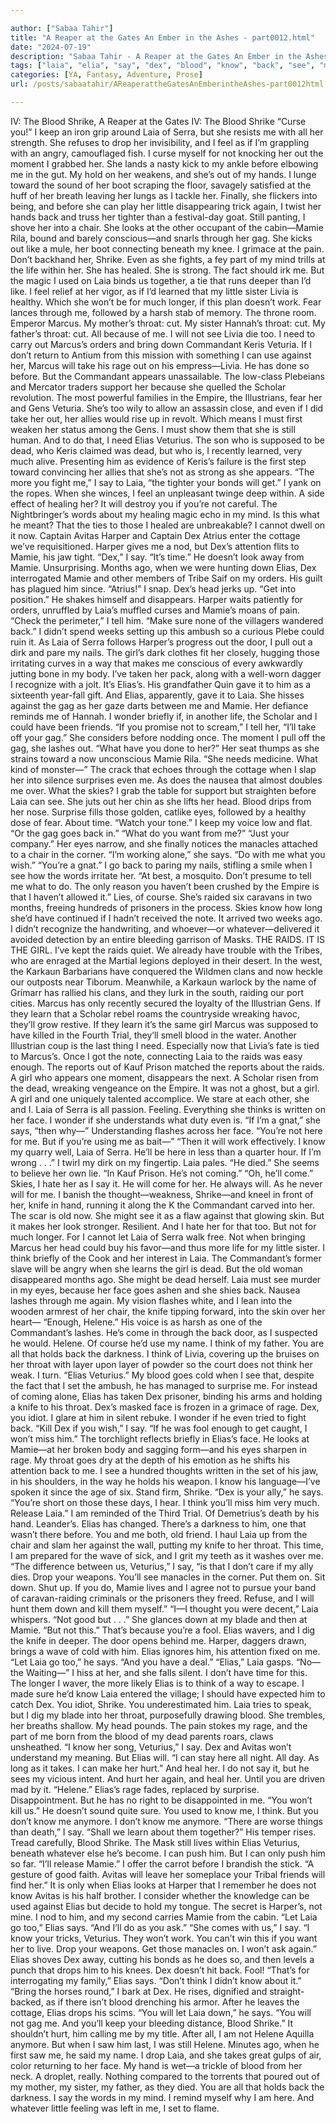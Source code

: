 ```yaml
---

author: ["Sabaa Tahir"]
title: "A Reaper at the Gates An Ember in the Ashes - part0012.html"
date: "2024-07-19"
description: "Sabaa Tahir - A Reaper at the Gates An Ember in the Ashes"
tags: ["laia", "elia", "say", "dex", "blood", "know", "back", "see", "mamie", "think", "throat", "marcus", "harper", "girl", "go", "shrike", "drop", "dead", "face", "serra", "hold", "hand", "look", "gag", "even"]
categories: [YA, Fantasy, Adventure, Prose]
url: /posts/sabaatahir/AReaperattheGatesAnEmberintheAshes-part0012html

---
```



IV: The Blood Shrike, A Reaper at the Gates
IV: The Blood Shrike
“Curse you!” I keep an iron grip around Laia of Serra, but she resists me with all her strength. She refuses to drop her invisibility, and I feel as if I’m grappling with an angry, camouflaged fish. I curse myself for not knocking her out the moment I grabbed her.
She lands a nasty kick to my ankle before elbowing me in the gut. My hold on her weakens, and she’s out of my hands. I lunge toward the sound of her boot scraping the floor, savagely satisfied at the huff of her breath leaving her lungs as I tackle her. Finally, she flickers into being, and before she can play her little disappearing trick again, I twist her hands back and truss her tighter than a festival-day goat. Still panting, I shove her into a chair.
She looks at the other occupant of the cabin—Mamie Rila, bound and barely conscious—and snarls through her gag. She kicks out like a mule, her boot connecting beneath my knee. I grimace at the pain. Don’t backhand her, Shrike.
Even as she fights, a fey part of my mind trills at the life within her. She has healed. She is strong. The fact should irk me.
But the magic I used on Laia binds us together, a tie that runs deeper than I’d like. I feel relief at her vigor, as if I’d learned that my little sister Livia is healthy.
Which she won’t be for much longer, if this plan doesn’t work. Fear lances through me, followed by a harsh stab of memory. The throne room. Emperor Marcus. My mother’s throat: cut. My sister Hannah’s throat: cut. My father’s throat: cut. All because of me.
I will not see Livia die too. I need to carry out Marcus’s orders and bring down Commandant Keris Veturia. If I don’t return to Antium from this mission with something I can use against her, Marcus will take his rage out on his empress—Livia. He has done so before.
But the Commandant appears unassailable. The low-class Plebeians and Mercator traders support her because she quelled the Scholar revolution. The most powerful families in the Empire, the Illustrians, fear her and Gens Veturia. She’s too wily to allow an assassin close, and even if I did take her out, her allies would rise up in revolt.
Which means I must first weaken her status among the Gens. I must show them that she is still human.
And to do that, I need Elias Veturius. The son who is supposed to be dead, who Keris claimed was dead, but who is, I recently learned, very much alive. Presenting him as evidence of Keris’s failure is the first step toward convincing her allies that she’s not as strong as she appears.
“The more you fight me,” I say to Laia, “the tighter your bonds will get.” I yank on the ropes. When she winces, I feel an unpleasant twinge deep within. A side effect of healing her?
It will destroy you if you’re not careful. The Nightbringer’s words about my healing magic echo in my mind. Is this what he meant? That the ties to those I healed are unbreakable?
I cannot dwell on it now. Captain Avitas Harper and Captain Dex Atrius enter the cottage we’ve requisitioned. Harper gives me a nod, but Dex’s attention flits to Mamie, his jaw tight.
“Dex,” I say. “It’s time.”
He doesn’t look away from Mamie. Unsurprising. Months ago, when we were hunting down Elias, Dex interrogated Mamie and other members of Tribe Saif on my orders. His guilt has plagued him since.
“Atrius!” I snap. Dex’s head jerks up. “Get into position.”
He shakes himself and disappears. Harper waits patiently for orders, unruffled by Laia’s muffled curses and Mamie’s moans of pain.
“Check the perimeter,” I tell him. “Make sure none of the villagers wandered back.” I didn’t spend weeks setting up this ambush so a curious Plebe could ruin it.
As Laia of Serra follows Harper’s progress out the door, I pull out a dirk and pare my nails. The girl’s dark clothes fit her closely, hugging those irritating curves in a way that makes me conscious of every awkwardly jutting bone in my body. I’ve taken her pack, along with a well-worn dagger I recognize with a jolt. It’s Elias’s. His grandfather Quin gave it to him as a sixteenth year-fall gift.
And Elias, apparently, gave it to Laia.
She hisses against the gag as her gaze darts between me and Mamie. Her defiance reminds me of Hannah. I wonder briefly if, in another life, the Scholar and I could have been friends.
“If you promise not to scream,” I tell her, “I’ll take off your gag.”
She considers before nodding once. The moment I pull off the gag, she lashes out.
“What have you done to her?” Her seat thumps as she strains toward a now unconscious Mamie Rila. “She needs medicine. What kind of monster—”
The crack that echoes through the cottage when I slap her into silence surprises even me. As does the nausea that almost doubles me over. What the skies? I grab the table for support but straighten before Laia can see.
She juts out her chin as she lifts her head. Blood drips from her nose. Surprise fills those golden, catlike eyes, followed by a healthy dose of fear. About time.
“Watch your tone.” I keep my voice low and flat. “Or the gag goes back in.”
“What do you want from me?”
“Just your company.”
Her eyes narrow, and she finally notices the manacles attached to a chair in the corner.
“I’m working alone,” she says. “Do with me what you wish.”
“You’re a gnat.” I go back to paring my nails, stifling a smile when I see how the words irritate her. “At best, a mosquito. Don’t presume to tell me what to do. The only reason you haven’t been crushed by the Empire is that I haven’t allowed it.”
Lies, of course. She’s raided six caravans in two months, freeing hundreds of prisoners in the process. Skies know how long she’d have continued if I hadn’t received the note.
It arrived two weeks ago. I didn’t recognize the handwriting, and whoever—or whatever—delivered it avoided detection by an entire bleeding garrison of Masks.
THE RAIDS. IT IS THE GIRL.
I’ve kept the raids quiet. We already have trouble with the Tribes, who are enraged at the Martial legions deployed in their desert. In the west, the Karkaun Barbarians have conquered the Wildmen clans and now heckle our outposts near Tiborum. Meanwhile, a Karkaun warlock by the name of Grímarr has rallied his clans, and they lurk in the south, raiding our port cities.
Marcus has only recently secured the loyalty of the Illustrian Gens. If they learn that a Scholar rebel roams the countryside wreaking havoc, they’ll grow restive. If they learn it’s the same girl Marcus was supposed to have killed in the Fourth Trial, they’ll smell blood in the water.
Another Illustrian coup is the last thing I need. Especially now that Livia’s fate is tied to Marcus’s.
Once I got the note, connecting Laia to the raids was easy enough. The reports out of Kauf Prison matched the reports about the raids. A girl who appears one moment, disappears the next. A Scholar risen from the dead, wreaking vengeance on the Empire.
It was not a ghost, but a girl. A girl and one uniquely talented accomplice.
We stare at each other, she and I. Laia of Serra is all passion. Feeling. Everything she thinks is written on her face. I wonder if she understands what duty even is.
“If I’m a gnat,” she says, “then why—” Understanding flashes across her face. “You’re not here for me. But if you’re using me as bait—”
“Then it will work effectively. I know my quarry well, Laia of Serra. He’ll be here in less than a quarter hour. If I’m wrong . . .” I twirl my dirk on my fingertip. Laia pales.
“He died.” She seems to believe her own lie. “In Kauf Prison. He’s not coming.”
“Oh, he’ll come.” Skies, I hate her as I say it. He will come for her. He always will. As he never will for me.
I banish the thought—weakness, Shrike—and kneel in front of her, knife in hand, running it along the K the Commandant carved into her. The scar is old now. She might see it as a flaw against that glowing skin. But it makes her look stronger. Resilient. And I hate her for that too.
But not for much longer. For I cannot let Laia of Serra walk free. Not when bringing Marcus her head could buy his favor—and thus more life for my little sister.
I think briefly of the Cook and her interest in Laia. The Commandant’s former slave will be angry when she learns the girl is dead. But the old woman disappeared months ago. She might be dead herself.
Laia must see murder in my eyes, because her face goes ashen and she shies back. Nausea lashes through me again. My vision flashes white, and I lean into the wooden armrest of her chair, the knife tipping forward, into the skin over her heart—
“Enough, Helene.”
His voice is as harsh as one of the Commandant’s lashes. He’s come in through the back door, as I suspected he would. Helene. Of course he’d use my name.
I think of my father. You are all that holds back the darkness. I think of Livia, covering up the bruises on her throat with layer upon layer of powder so the court does not think her weak. I turn.
“Elias Veturius.” My blood goes cold when I see that, despite the fact that I set the ambush, he has managed to surprise me. For instead of coming alone, Elias has taken Dex prisoner, binding his arms and holding a knife to his throat. Dex’s masked face is frozen in a grimace of rage. Dex, you idiot. I glare at him in silent rebuke. I wonder if he even tried to fight back.
“Kill Dex if you wish,” I say. “If he was fool enough to get caught, I won’t miss him.”
The torchlight reflects briefly in Elias’s face. He looks at Mamie—at her broken body and sagging form—and his eyes sharpen in rage. My throat goes dry at the depth of his emotion as he shifts his attention back to me. I see a hundred thoughts written in the set of his jaw, in his shoulders, in the way he holds his weapon. I know his language—I’ve spoken it since the age of six. Stand firm, Shrike.
“Dex is your ally,” he says. “You’re short on those these days, I hear. I think you’ll miss him very much. Release Laia.”
I am reminded of the Third Trial. Of Demetrius’s death by his hand. Leander’s. Elias has changed. There’s a darkness to him, one that wasn’t there before.
You and me both, old friend.
I haul Laia up from the chair and slam her against the wall, putting my knife to her throat. This time, I am prepared for the wave of sick, and I grit my teeth as it washes over me.
“The difference between us, Veturius,” I say, “is that I don’t care if my ally dies. Drop your weapons. You’ll see manacles in the corner. Put them on. Sit down. Shut up. If you do, Mamie lives and I agree not to pursue your band of caravan-raiding criminals or the prisoners they freed. Refuse, and I will hunt them down and kill them myself.”
“I—I thought you were decent,” Laia whispers. “Not good but . . .” She glances down at my blade and then at Mamie. “But not this.”
That’s because you’re a fool. Elias wavers, and I dig the knife in deeper.
The door opens behind me. Harper, daggers drawn, brings a wave of cold with him. Elias ignores him, his attention fixed on me.
“Let Laia go too,” he says. “And you have a deal.”
“Elias,” Laia gasps. “No—the Waiting—” I hiss at her, and she falls silent. I don’t have time for this. The longer I waver, the more likely Elias is to think of a way to escape. I made sure he’d know Laia entered the village; I should have expected him to catch Dex. You idiot, Shrike. You underestimated him.
Laia tries to speak, but I dig my blade into her throat, purposefully drawing blood. She trembles, her breaths shallow. My head pounds. The pain stokes my rage, and the part of me born from the blood of my dead parents roars, claws unsheathed.
“I know her song, Veturius,” I say. Dex and Avitas won’t understand my meaning. But Elias will. “I can stay here all night. All day. As long as it takes. I can make her hurt.”
And heal her. I do not say it, but he sees my vicious intent. And hurt her again, and heal her. Until you are driven mad by it.
“Helene.” Elias’s rage fades, replaced by surprise. Disappointment. But he has no right to be disappointed in me. “You won’t kill us.”
He doesn’t sound quite sure. You used to know me, I think. But you don’t know me anymore. I don’t know me anymore.
“There are worse things than death,” I say. “Shall we learn about them together?”
His temper rises. Tread carefully, Blood Shrike. The Mask still lives within Elias Veturius, beneath whatever else he’s become. I can push him. But I can only push him so far.
“I’ll release Mamie.” I offer the carrot before I brandish the stick. “A gesture of good faith. Avitas will leave her someplace your Tribal friends will find her.”
It is only when Elias looks at Harper that I remember he does not know Avitas is his half brother. I consider whether the knowledge can be used against Elias but decide to hold my tongue. The secret is Harper’s, not mine. I nod to him, and my second carries Mamie from the cabin.
“Let Laia go too,” Elias says. “And I’ll do as you ask.”
“She comes with us,” I say. “I know your tricks, Veturius. They won’t work. You can’t win this if you want her to live. Drop your weapons. Get those manacles on. I won’t ask again.”
Elias shoves Dex away, cutting his bonds as he does so, and then levels a punch that drops him to his knees. Dex doesn’t hit back. Fool!
“That’s for interrogating my family,” Elias says. “Don’t think I didn’t know about it.”
“Bring the horses round,” I bark at Dex. He rises, dignified and straight-backed, as if there isn’t blood drenching his armor. After he leaves the cottage, Elias drops his scims.
“You will let Laia down,” he says. “You will not gag me. And you’ll keep your bleeding distance, Blood Shrike.”
It shouldn’t hurt, him calling me by my title. After all, I am not Helene Aquilla anymore.
But when I saw him last, I was still Helene. Minutes ago, when he first saw me, he said my name.
I drop Laia, and she takes great gulps of air, color returning to her face. My hand is wet—a trickle of blood from her neck. A droplet, really. Nothing compared to the torrents that poured out of my mother, my sister, my father, as they died.
You are all that holds back the darkness.
I say the words in my mind. I remind myself why I am here. And whatever little feeling was left in me, I set to flame.
